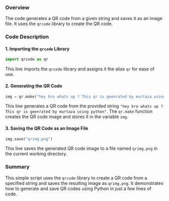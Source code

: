 ### Overview
The code generates a QR code from a given string and saves it as an image file. It uses the `qrcode` library to create the QR code.

### Code Description

#### 1. Importing the `qrcode` Library
```python
import qrcode as qr
```
This line imports the `qrcode` library and assigns it the alias `qr` for ease of use.

#### 2. Generating the QR Code
```python
img = qr.make("hey bro whats up ? This qr is geenrated by murtaza using python")
```
This line generates a QR code from the provided string `"hey bro whats up ? This qr is geenrated by murtaza using python"`. The `qr.make` function creates the QR code image and stores it in the variable `img`.

#### 3. Saving the QR Code as an Image File
```python
img.save("qrimg.png")
```
This line saves the generated QR code image to a file named `qrimg.png` in the current working directory.

### Summary
This simple script uses the `qrcode` library to create a QR code from a specified string and saves the resulting image as `qrimg.png`. It demonstrates how to generate and save QR codes using Python in just a few lines of code.
